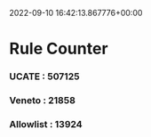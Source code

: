 2022-09-10 16:42:13.867776+00:00
# Rule Counter 
 ### UCATE : 507125

 ### Veneto : 21858

 ### Allowlist : 13924